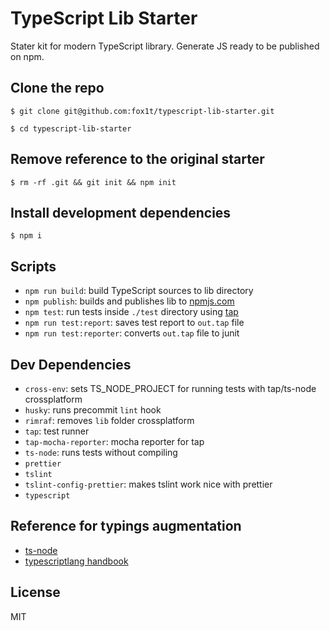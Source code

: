 # TypeScript Lib Starter
Stater kit for modern TypeScript library. Generate JS ready to be published on npm.

## Clone the repo
`$ git clone git@github.com:fox1t/typescript-lib-starter.git`

`$ cd typescript-lib-starter`

## Remove reference to the original starter
`$ rm -rf .git && git init && npm init`

## Install development dependencies
`$ npm i`

## Scripts
- `npm run build`: build TypeScript sources to lib directory
- `npm publish`: builds and publishes lib to [npmjs.com](https://www.npmjs.com)
- `npm test`: run tests inside `./test` directory using [tap](https://www.npmjs.com/package/tap)
- `npm run test:report`: saves test report to `out.tap` file
- `npm run test:reporter`: converts `out.tap` file to junit

## Dev Dependencies

- `cross-env`: sets TS_NODE_PROJECT for running tests with tap/ts-node crossplatform
- `husky`: runs precommit `lint` hook
- `rimraf`: removes `lib` folder crossplatform
- `tap`: test runner
- `tap-mocha-reporter`: mocha reporter for tap
- `ts-node`: runs tests without compiling
- `prettier`
- `tslint`
- `tslint-config-prettier`: makes tslint work nice with prettier
- `typescript`

## Reference for typings augmentation

- [ts-node](https://github.com/TypeStrong/ts-node#help-my-types-are-missing)
- [typescriptlang handbook](https://www.typescriptlang.org/docs/handbook/tsconfig-json.html#types-typeroots-and-types)

## License

MIT
